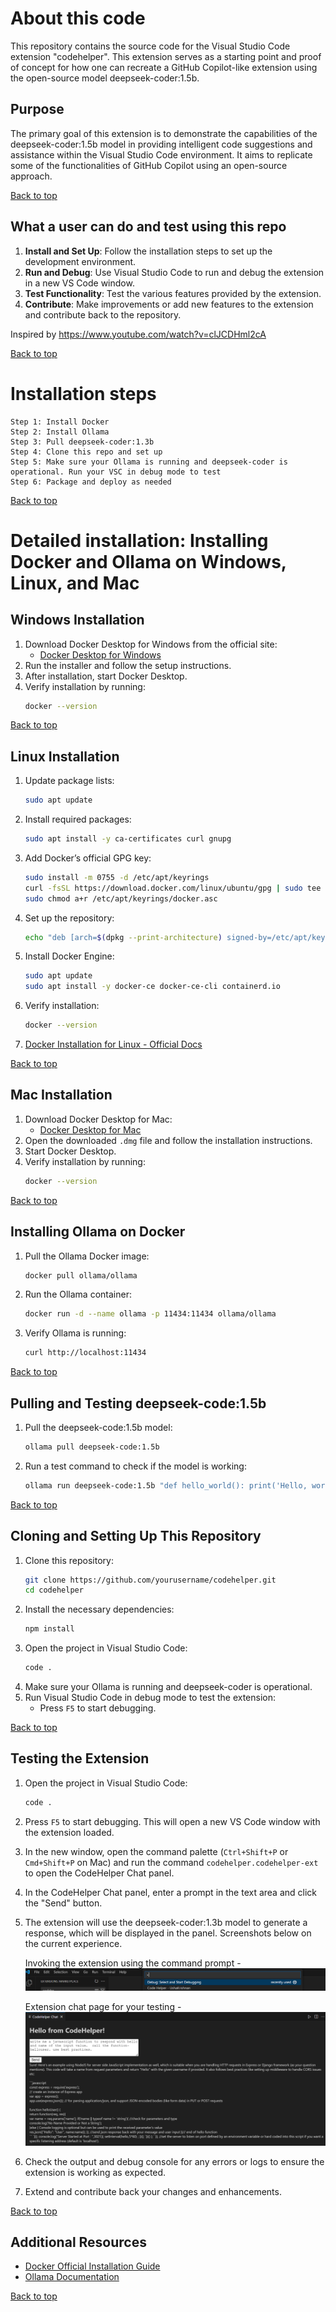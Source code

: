 # About this code

This repository contains the source code for the Visual Studio Code extension "codehelper". This extension serves as a starting point and proof of concept for how one can recreate a GitHub Copilot-like extension using the open-source model deepseek-coder:1.5b.

## Purpose

The primary goal of this extension is to demonstrate the capabilities of the deepseek-coder:1.5b model in providing intelligent code suggestions and assistance within the Visual Studio Code environment. It aims to replicate some of the functionalities of GitHub Copilot using an open-source approach.

[Back to top](#about-this-code)

## What a user can do and test using this repo

1. **Install and Set Up**: Follow the installation steps to set up the development environment.
2. **Run and Debug**: Use Visual Studio Code to run and debug the extension in a new VS Code window.
3. **Test Functionality**: Test the various features provided by the extension.
4. **Contribute**: Make improvements or add new features to the extension and contribute back to the repository.

Inspired by https://www.youtube.com/watch?v=clJCDHml2cA

[Back to top](#about-this-code)

# Installation steps
    Step 1: Install Docker
    Step 2: Install Ollama
    Step 3: Pull deepseek-coder:1.3b
    Step 4: Clone this repo and set up
    Step 5: Make sure your Ollama is running and deepseek-coder is operational. Run your VSC in debug mode to test
    Step 6: Package and deploy as needed

[Back to top](#about-this-code)

# Detailed installation: Installing Docker and Ollama on Windows, Linux, and Mac

## Windows Installation

1. Download Docker Desktop for Windows from the official site:
   - [Docker Desktop for Windows](https://docs.docker.com/desktop/install/windows-install/)
2. Run the installer and follow the setup instructions.
3. After installation, start Docker Desktop.
4. Verify installation by running:
   ```sh
   docker --version
   ```

[Back to top](#about-this-code)

## Linux Installation

1. Update package lists:
   ```sh
   sudo apt update
   ```
2. Install required packages:
   ```sh
   sudo apt install -y ca-certificates curl gnupg
   ```
3. Add Docker’s official GPG key:
   ```sh
   sudo install -m 0755 -d /etc/apt/keyrings
   curl -fsSL https://download.docker.com/linux/ubuntu/gpg | sudo tee /etc/apt/keyrings/docker.asc > /dev/null
   sudo chmod a+r /etc/apt/keyrings/docker.asc
   ```
4. Set up the repository:
   ```sh
   echo "deb [arch=$(dpkg --print-architecture) signed-by=/etc/apt/keyrings/docker.asc] https://download.docker.com/linux/ubuntu $(lsb_release -cs) stable" | sudo tee /etc/apt/sources.list.d/docker.list > /dev/null
   ```
5. Install Docker Engine:
   ```sh
   sudo apt update
   sudo apt install -y docker-ce docker-ce-cli containerd.io
   ```
6. Verify installation:
   ```sh
   docker --version
   ```

7. [Docker Installation for Linux - Official Docs](https://docs.docker.com/engine/install/ubuntu/)

[Back to top](#about-this-code)

## Mac Installation

1. Download Docker Desktop for Mac:
   - [Docker Desktop for Mac](https://docs.docker.com/desktop/install/mac-install/)
2. Open the downloaded `.dmg` file and follow the installation instructions.
3. Start Docker Desktop.
4. Verify installation by running:
   ```sh
   docker --version
   ```

[Back to top](#about-this-code)

## Installing Ollama on Docker

1. Pull the Ollama Docker image:
   ```sh
   docker pull ollama/ollama
   ```
2. Run the Ollama container:
   ```sh
   docker run -d --name ollama -p 11434:11434 ollama/ollama
   ```
3. Verify Ollama is running:
   ```sh
   curl http://localhost:11434
   ```

[Back to top](#about-this-code)

## Pulling and Testing deepseek-code:1.5b

1. Pull the deepseek-code:1.5b model:
   ```sh
   ollama pull deepseek-code:1.5b
   ```
2. Run a test command to check if the model is working:
   ```sh
   ollama run deepseek-code:1.5b "def hello_world(): print('Hello, world!')"
   ```

[Back to top](#about-this-code)

## Cloning and Setting Up This Repository

1. Clone this repository:
   ```sh
   git clone https://github.com/yourusername/codehelper.git
   cd codehelper
   ```
2. Install the necessary dependencies:
   ```sh
   npm install
   ```
3. Open the project in Visual Studio Code:
   ```sh
   code .
   ```
4. Make sure your Ollama is running and deepseek-coder is operational.
5. Run Visual Studio Code in debug mode to test the extension:
   - Press `F5` to start debugging.

[Back to top](#about-this-code)

## Testing the Extension

1. Open the project in Visual Studio Code:
   ```sh
   code .
   ```
2. Press `F5` to start debugging. This will open a new VS Code window with the extension loaded.
3. In the new window, open the command palette (`Ctrl+Shift+P` or `Cmd+Shift+P` on Mac) and run the command `codehelper.codehelper-ext` to open the CodeHelper Chat panel.
4. In the CodeHelper Chat panel, enter a prompt in the text area and click the "Send" button.
5. The extension will use the deepseek-coder:1.3b model to generate a response, which will be displayed in the panel. Screenshots below on the current experience.

      Invoking the extension using the command prompt -
      ![CodeHelper Chat Panel](./assets/images/codehelper_command.png)

      Extension chat page for your testing -
      ![CodeHelper Chat Panel](./assets/images/codehelper_screen.png)

6. Check the output and debug console for any errors or logs to ensure the extension is working as expected.
7. Extend and contribute back your changes and enhancements.

[Back to top](#about-this-code)

## Additional Resources
- [Docker Official Installation Guide](https://docs.docker.com/get-docker/)
- [Ollama Documentation](https://ollama.ai/docs)

[Back to top](#about-this-code)